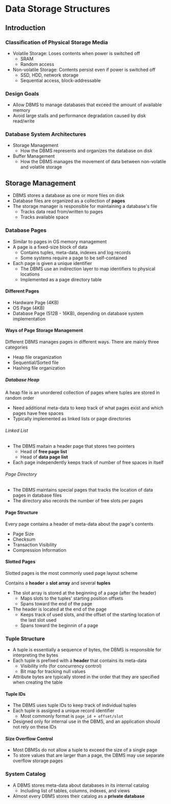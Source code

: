 # Data Storage Structures

## Introduction

### Classification of Physical Storage Media

- Volatile Storage: Loses contents when power is switched off
  - SRAM
  - Random access
- Non-volatile Storage: Contents persist even if power is switched off
  - SSD, HDD, network storage
  - Sequential access, block-addressable

### Design Goals

- Allow DBMS to manage databases that exceed the amount of available memory
- Avoid large stalls and performance degradation caused by disk read/write

### Database System Architectures

- Storage Management
  - How the DBMS represents and organizes the database on disk
- Buffer Management
  - How the DBMS manages the movement of data between non-volatile and volatile storage

## Storage Management

- DBMS stores a database as one or more files on disk
- Database files are organized as a collection of **pages**
- The storage manager is responsible for maintaining a database's file
  - Tracks data read from/written to pages
  - Tracks available space

### Database Pages

- Similar to pages in OS memory management
- A page is a fixed-size block of data
  - Contains tuples, meta-data, indexes and log records
  - Some systems require a page to be self-contained
- Each page is given a unique identifier
  - The DBMS use an indirection layer to map identifiers to physical locations
  - Implemented as a page directory table

#### Different Pages

- Hardware Page (4KB)
- OS Page (4KB)
- Database Page (512B - 16KB), depending on database system implementation

#### Ways of Page Storage Management

Different DBMS manages pages in different ways. There are mainly three categories

- Heap file oraganization
- Sequential/Sorted file
- Hashing file organization

##### Database Heap

A heap file is an unordered collection of pages where tuples are stored in random order

- Need additional meta-data to keep track of what pages exist and which pages have free spaces
- Typically implemented as linked lists or page directories

###### Linked List

- The DBMS maitain a header page that stores two pointers
  - Head of **free page list**
  - Head of **data page list**
- Each page independently keeps track of number of free spaces in itself

###### Page Directory

- The DBMS maintains special pages that tracks the location of data pages in database files
- The directory also records the number of free slots per pages

#### Page Structure

Every page contains a header of meta-data about the page's contents

- Page Size
- Checksum
- Transaction Visibility
- Compression Information

#### Slotted Pages

Slotted pages is the most commonly used page layout scheme

Contains a **header** a **slot array** and several **tuples**

- The slot array is stored at the beginning of a page (after the header)
  - Maps slots to the tuples' starting position offsets
  - Spans toward the end of the page
- The header is located at the end of the page
  - Keeps track of used slots, and the offset of the starting location of the last slot used
  - Spans toward the beginnin of a page

### Tuple Structure

- A tuple is essentially a sequence of bytes, the DBMS is responsible for interpreting the bytes
- Each tuple is prefixed with a **header** that contains its meta-data
  - Visibility info (for concurrency control)
  - Bit map for tracking null values
- Attribute bytes are typically stored in the order that they are specified when creating the table

#### Tuple IDs

- The DBMS uses tuple IDs to keep track of individual tuples
- Each tuple is assigned a unique record identifier
  - Most commonly format is `page_id + offset/slot`
- Designed only for internal use in the DBMS, and an application should not rely on these IDs

#### Size Overflow Control

- Most DBMSs do not allow a tuple to exceed the size of a single page
- To store values that are larger than a page, the DBMS may use separate overflow storage pages

### System Catalog

- A DBMS stores meta-data about databases in its internal catalog
  - Including list of tables, columns, indexes, and views
- Almost every DBMS stores their catalog as a **private database**
